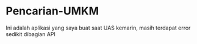# Pencarian-UMKM
Ini adalah aplikasi yang saya buat saat UAS kemarin, masih terdapat error sedikit dibagian API
